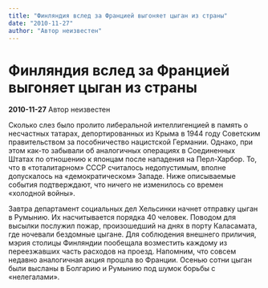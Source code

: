 ```yaml
---
title: "Финляндия вслед за Францией выгоняет цыган из страны"
date: "2010-11-27"
author: "Автор неизвестен"
---
```


# Финляндия вслед за Францией выгоняет цыган из страны

**2010-11-27** Автор неизвестен

Сколько слез было пролито либеральной интеллигенцией в память о несчастных татарах, депортированных из Крыма в 1944 году Советским правительством за пособничество нацистской Германии. Однако, при этом как-то забывали об аналогичных операциях в Соединенных Штатах по отношению к японцам после нападения на Перл-Харбор. То, что в «тоталитарном» СССР считалось недопустимым, вполне допускалось на «демократическом» Западе. Ниже описываемые события подтверждают, что ничего не изменилось со времен «холодной войны».

Завтра департамент социальных дел Хельсинки начнет отправку цыган в Румынию. Их насчитывается порядка 40 человек. Поводом для высылки послужил пожар, произошедший на днях в порту Каласамата, где ночевали бездомные цыгане. Для соблюдения внешнего приличия, мэрия столицы Финляндии пообещала возместить каждому из переезжавших часть расходов на проезд. Напомним, что совсем недавно аналогичная акция прошла во Франции. Осенью сотни цыган были высланы в Болгарию и Румынию под шумок борьбы с «нелегалами».